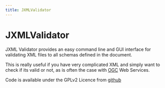 ```yaml
---
title: JXMLValidator
---
```

# JXMLValidator

JXML Validator provides an easy command line and GUI interface for validating XML files to all schemas defined in the document.

This is really useful if you have very complicated XML and simply want to check if its valid or not, as is often the case with [OGC](http://www.opengeospatial.org/) Web Services.

Code is available under the GPLv2 Licence from [github](https://github.com/GeoffWilliams/JXMLValidator)
